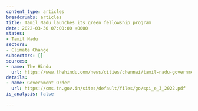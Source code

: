 ```yaml
---
content_type: articles
breadcrumbs: articles
title: Tamil Nadu launches its green fellowship program
date: 2022-03-30 07:00:00 +0000
states:
- Tamil Nadu
sectors:
- Climate Change
subsectors: []
sources:
- name: The Hindu
  url: https://www.thehindu.com/news/cities/chennai/tamil-nadu-government-launches-green-fellowship-programme/article65241371.ece
details:
- name: Government Order
  url: https://cms.tn.gov.in/sites/default/files/go/spi_e_3_2022.pdf
is_analysis: false

---
```

